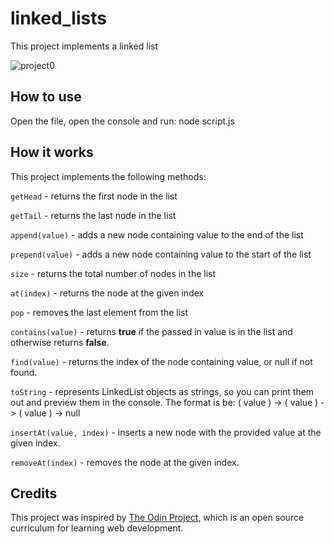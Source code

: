 # linked_lists

This project implements a linked list

![project0](https://github.com/Kotovar/linked_lists/assets/77914431/407102b6-f372-4f73-87ff-f9da2d6bb8d3)


## How to use

Open the file, open the console and run: node script.js

## How it works

This project implements the following methods:

`getHead` - returns the first node in the list

`getTail` - returns the last node in the list

`append(value)` - adds a new node containing value to the end of the list

`prepend(value)` - adds a new node containing value to the start of the list

`size` - returns the total number of nodes in the list

`at(index)` - returns the node at the given index

`pop` - removes the last element from the list

`contains(value)` - returns **true** if the passed in value is in the list and otherwise returns **false**.

`find(value)` - returns the index of the node containing value, or null if not found.

`toString` - represents LinkedList objects as strings, so you can print them out and preview them in the console. The format is be: ( value ) -> ( value ) -> ( value ) -> null

`insertAt(value, index)` -  inserts a new node with the provided value at the given index.

`removeAt(index)` - removes the node at the given index.

## Credits
This project was inspired by [The Odin Project](https://www.theodinproject.com/lessons/javascript-linked-lists), which is an open source curriculum for learning web development.

